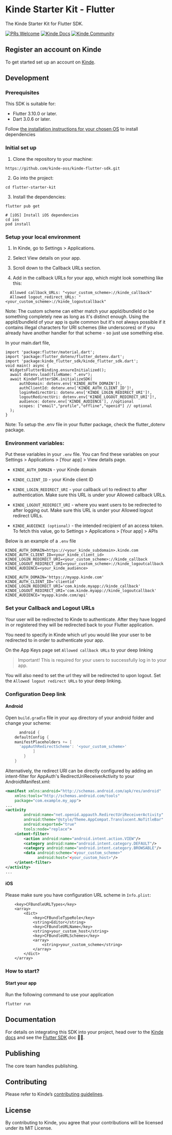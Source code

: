 # Kinde Starter Kit - Flutter

The Kinde Starter Kit for Flutter SDK.

[![PRs Welcome](https://img.shields.io/badge/PRs-welcome-brightgreen.svg?style=flat-square)](https://makeapullrequest.com) [![Kinde Docs](https://img.shields.io/badge/Kinde-Docs-eee?style=flat-square)](https://kinde.com/docs/developer-tools) [![Kinde Community](https://img.shields.io/badge/Kinde-Community-eee?style=flat-square)](https://thekindecommunity.slack.com)

## Register an account on Kinde

To get started set up an account on [Kinde](https://app.kinde.com/register).

## Development

### Prerequisites

This SDK is suitable for:
- Flutter 3.10.0 or later.
- Dart 3.0.6 or later.

Follow [the installation instructions for your chosen OS](https://docs.flutter.dev/get-started/install) to install dependencies

### Initial set up

1. Clone the repository to your machine:
```shell
https://github.com/kinde-oss/kinde-flutter-sdk.git
```
2. Go into the project:
```shell
cd flutter-starter-kit
```
3. Install the dependencies:
```shell
flutter pub get

# [iOS] Install iOS dependencies
cd ios
pod install
```

### Setup your local environment

1. In Kinde, go to Settings > Applications.

2. Select View details on your app.

3. Scroll down to the Callback URLs section.

4. Add in the callback URLs for your app, which might look something like this:


```shell
  Allowed callback_URLs: "<your_custom_scheme>://kinde_callback"
  Allowed logout_redirect_URLs: "<your_custom_scheme>://kinde_logoutcallback"
```

Note: The custom scheme can either match your appId/bundleId or be something completely new as long as it's distinct enough. Using the appId/bundleId of your app is quite common but it's not always possible if it contains illegal characters for URI schemes (like underscores) or if you already have another handler for that scheme - so just use something else.

In your main.dart file, 

```shell
import 'package:flutter/material.dart';
import 'package:flutter_dotenv/flutter_dotenv.dart';
import 'package:kinde_flutter_sdk/kinde_flutter_sdk.dart';
void main() async {
  WidgetsFlutterBinding.ensureInitialized();
  await dotenv.load(fileName: ".env");
  await KindeFlutterSDK.initializeSDK(
      authDomain: dotenv.env['KINDE_AUTH_DOMAIN']!,
      authClientId: dotenv.env['KINDE_AUTH_CLIENT_ID']!,
      loginRedirectUri: dotenv.env['KINDE_LOGIN_REDIRECT_URI']!,
      logoutRedirectUri: dotenv.env['KINDE_LOGOUT_REDIRECT_URI']!,
      audience: dotenv.env['KINDE_AUDIENCE'], //optional
      scopes: ["email","profile","offline","openid"] // optional
  );
}
```
Note: To setup the .env file in your flutter package, check the flutter_dotenv package.

### Environment variables:
Put these variables in your `.env` file. You can find these variables on your Settings > Applications > [Your app] > View details page.

- `KINDE_AUTH_DOMAIN` - your Kinde domain

- `KINDE_CLIENT_ID` - your Kinde client ID

- `KINDE_LOGIN_REDIRECT_URI` - your callback url to redirect to after authentication. Make sure this URL is under your Allowed callback URLs.

- `KINDE_LOGOUT_REDIRECT_URI` - where you want users to be redirected to after logging out. Make sure this URL is under your Allowed logout redirect URLs.

- `KINDE_AUDIENCE (optional)` - the intended recipient of an access token. To fetch this value, go to Settings > Applications > [Your app] > APIs

Below is an example of a `.env` file

```shell
KINDE_AUTH_DOMAIN=https://<your_kinde_subdomain>.kinde.com
KINDE_AUTH_CLIENT_ID=<your_kinde_client_id>
KINDE_LOGIN_REDIRECT_URI=<your_custom_scheme>://kinde_callback
KINDE_LOGOUT_REDIRECT_URI=<your_custom_scheme>://kinde_logoutcallback
KINDE_AUDIENCE=<your_kinde_audience>
```

```shell
KINDE_AUTH_DOMAIN='https://myapp.kinde.com'
KINDE_AUTH_CLIENT_ID='clientid'
KINDE_LOGIN_REDIRECT_URI='com.kinde.myapp://kinde_callback'
KINDE_LOGOUT_REDIRECT_URI='com.kinde.myapp://kinde_logoutcallback'
KINDE_AUDIENCE='myapp.kinde.com/api'
```

### Set your Callback and Logout URLs

Your user will be redirected to Kinde to authenticate. After they have logged in or registered they will be redirected back to your Flutter application.

You need to specify in Kinde which url you would like your user to be redirected to in order to authenticate your app.

On the App Keys page set `Allowed callback URLs` to your deep linking

> Important! This is required for your users to successfully log in to your app.

You will also need to set the url they will be redirected to upon logout. Set the `Allowed logout redirect URLs` to your deep linking.

### Configuration Deep link

#### Android

Open `build.gradle` file in your `app` directory of your android folder and change your scheme:

```groovy
      android { 
    defaultConfig {
    manifestPlaceholders += [
      'appAuthRedirectScheme': '<your_custom_scheme>'
            ]
        }
    }
```
Alternatively, the redirect URI can be directly configured by adding an
intent-filter for AppAuth's RedirectUriReceiverActivity to your
AndroidManifest.xml:

```xml
<manifest xmlns:android="http://schemas.android.com/apk/res/android"
    xmlns:tools="http://schemas.android.com/tools"
    package="com.example.my_app">
...
<activity
        android:name="net.openid.appauth.RedirectUriReceiverActivity"
        android:theme="@style/Theme.AppCompat.Translucent.NoTitleBar"
        android:exported="true"
        tools:node="replace">
    <intent-filter>
        <action android:name="android.intent.action.VIEW"/>
        <category android:name="android.intent.category.DEFAULT"/>
        <category android:name="android.intent.category.BROWSABLE"/>
        <data android:scheme="<your_custom_scheme>"
              android:host="<your_custom_host>"/>
    </intent-filter>
</activity>
...
```

#### iOS

Please make sure you have configuration URL scheme in `Info.plist`:

```shell
	<key>CFBundleURLTypes</key>
	<array>
		<dict>
			<key>CFBundleTypeRole</key>
			<string>Editor</string>
			<key>CFBundleURLName</key>
			<string>your_custom_host</string>
			<key>CFBundleURLSchemes</key>
			<array>
				<string>your_custom_scheme</string>
			</array>
		</dict>
	</array>

```

### How to start?

#### Start your app
Run the following command to use your application
```shell
flutter run
```

## Documentation

For details on integrating this SDK into your project, head over to the [Kinde docs](https://kinde.com/docs/) and see the [Flutter SDK](https://kinde.com/docs/developer-tools/flutter-sdk/) doc 👍🏼.

## Publishing

The core team handles publishing.

## Contributing

Please refer to Kinde’s [contributing guidelines](https://github.com/kinde-oss/.github/blob/489e2ca9c3307c2b2e098a885e22f2239116394a/CONTRIBUTING.md).

## License

By contributing to Kinde, you agree that your contributions will be licensed under its MIT License.
